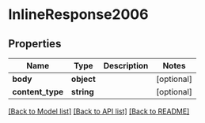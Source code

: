 # InlineResponse2006

## Properties
Name | Type | Description | Notes
------------ | ------------- | ------------- | -------------
**body** | **object** |  | [optional] 
**content_type** | **string** |  | [optional] 

[[Back to Model list]](../README.md#documentation-for-models) [[Back to API list]](../README.md#documentation-for-api-endpoints) [[Back to README]](../README.md)


